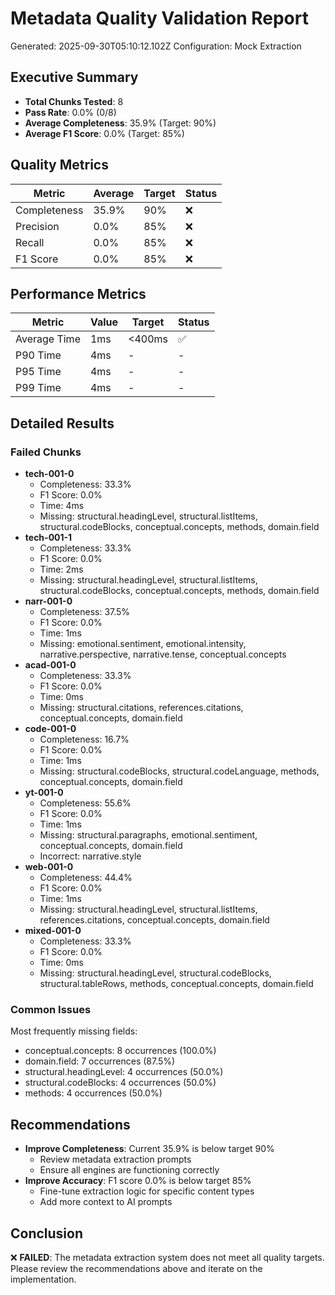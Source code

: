# Metadata Quality Validation Report

Generated: 2025-09-30T05:10:12.102Z
Configuration: Mock Extraction

## Executive Summary

- **Total Chunks Tested**: 8
- **Pass Rate**: 0.0% (0/8)
- **Average Completeness**: 35.9% (Target: 90%)
- **Average F1 Score**: 0.0% (Target: 85%)

## Quality Metrics

| Metric | Average | Target | Status |
|--------|---------|--------|--------|
| Completeness | 35.9% | 90% | ❌ |
| Precision | 0.0% | 85% | ❌ |
| Recall | 0.0% | 85% | ❌ |
| F1 Score | 0.0% | 85% | ❌ |

## Performance Metrics

| Metric | Value | Target | Status |
|--------|-------|--------|--------|
| Average Time | 1ms | <400ms | ✅ |
| P90 Time | 4ms | - | - |
| P95 Time | 4ms | - | - |
| P99 Time | 4ms | - | - |

## Detailed Results

### Failed Chunks

- **tech-001-0**
  - Completeness: 33.3%
  - F1 Score: 0.0%
  - Time: 4ms
  - Missing: structural.headingLevel, structural.listItems, structural.codeBlocks, conceptual.concepts, methods, domain.field
- **tech-001-1**
  - Completeness: 33.3%
  - F1 Score: 0.0%
  - Time: 2ms
  - Missing: structural.headingLevel, structural.listItems, structural.codeBlocks, conceptual.concepts, methods, domain.field
- **narr-001-0**
  - Completeness: 37.5%
  - F1 Score: 0.0%
  - Time: 1ms
  - Missing: emotional.sentiment, emotional.intensity, narrative.perspective, narrative.tense, conceptual.concepts
- **acad-001-0**
  - Completeness: 33.3%
  - F1 Score: 0.0%
  - Time: 0ms
  - Missing: structural.citations, references.citations, conceptual.concepts, domain.field
- **code-001-0**
  - Completeness: 16.7%
  - F1 Score: 0.0%
  - Time: 1ms
  - Missing: structural.codeBlocks, structural.codeLanguage, methods, conceptual.concepts, domain.field
- **yt-001-0**
  - Completeness: 55.6%
  - F1 Score: 0.0%
  - Time: 1ms
  - Missing: structural.paragraphs, emotional.sentiment, conceptual.concepts, domain.field
  - Incorrect: narrative.style
- **web-001-0**
  - Completeness: 44.4%
  - F1 Score: 0.0%
  - Time: 1ms
  - Missing: structural.headingLevel, structural.listItems, references.citations, conceptual.concepts, domain.field
- **mixed-001-0**
  - Completeness: 33.3%
  - F1 Score: 0.0%
  - Time: 0ms
  - Missing: structural.headingLevel, structural.codeBlocks, structural.tableRows, methods, conceptual.concepts, domain.field

### Common Issues

Most frequently missing fields:
- conceptual.concepts: 8 occurrences (100.0%)
- domain.field: 7 occurrences (87.5%)
- structural.headingLevel: 4 occurrences (50.0%)
- structural.codeBlocks: 4 occurrences (50.0%)
- methods: 4 occurrences (50.0%)

## Recommendations

- **Improve Completeness**: Current 35.9% is below target 90%
  - Review metadata extraction prompts
  - Ensure all engines are functioning correctly
- **Improve Accuracy**: F1 score 0.0% is below target 85%
  - Fine-tune extraction logic for specific content types
  - Add more context to AI prompts

## Conclusion

❌ **FAILED**: The metadata extraction system does not meet all quality targets.
Please review the recommendations above and iterate on the implementation.
